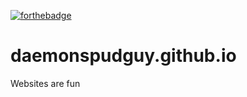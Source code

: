 [![forthebadge](https://forthebadge.com/images/badges/does-not-contain-treenuts.svg)](https://forthebadge.com)
# daemonspudguy.github.io
Websites are fun
